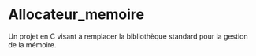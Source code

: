 # Allocateur_memoire

Un projet en C visant à remplacer la bibliothèque standard pour la gestion de la mémoire.